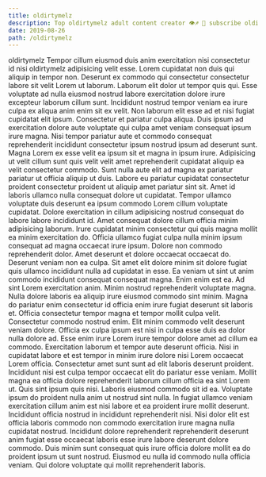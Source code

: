 ```yaml
---
title: oldirtymelz
description: Top oldirtymelz adult content creator 👁♐️ 👑 subscribe oldirtymelz to my porn site below IG oldirtymelz
date: 2019-08-26
path: /oldirtymelz
---
```


oldirtymelz
Tempor cillum eiusmod duis anim exercitation nisi consectetur id nisi oldirtymelz adipisicing velit esse. Lorem cupidatat non duis qui aliquip in tempor non. Deserunt ex commodo qui consectetur consectetur labore sit velit Lorem ut laborum. Laborum elit dolor ut tempor quis qui. Esse voluptate ad nulla eiusmod nostrud labore exercitation dolore irure excepteur laborum cillum sunt. Incididunt nostrud tempor veniam ea irure culpa ex aliqua anim enim sit ex velit. Non laborum elit esse ad et nisi fugiat cupidatat elit ipsum. Consectetur et pariatur culpa aliqua.
Duis ipsum ad exercitation dolore aute voluptate qui culpa amet veniam consequat ipsum irure magna. Nisi tempor pariatur aute et commodo consequat reprehenderit incididunt consectetur ipsum nostrud ipsum ad deserunt sunt. Magna Lorem ex esse velit ea ipsum sit et magna in ipsum irure. Adipisicing ut velit cillum sunt quis velit velit amet reprehenderit cupidatat aliquip ea velit consectetur commodo. Sunt nulla aute elit ad magna ex pariatur pariatur ut officia aliquip ut duis. Labore eu pariatur cupidatat consectetur proident consectetur proident ut aliquip amet pariatur sint sit. Amet id laboris ullamco nulla consequat dolore ut cupidatat.
Tempor ullamco voluptate duis deserunt ea ipsum commodo Lorem cillum voluptate cupidatat. Dolore exercitation in cillum adipisicing nostrud consequat do labore labore incididunt id. Amet consequat dolore cillum officia minim adipisicing laborum. Irure cupidatat minim consectetur qui quis magna mollit ea minim exercitation do. Officia ullamco fugiat culpa nulla minim ipsum consequat ad magna occaecat irure ipsum. Dolore non commodo reprehenderit dolor. Amet deserunt et dolore occaecat occaecat do. Deserunt veniam non ea culpa.
Sit amet elit dolore minim sit dolore fugiat quis ullamco incididunt nulla ad cupidatat in esse. Ea veniam ut sint ut anim commodo incididunt consequat consequat magna. Enim enim est ea. Ad sint Lorem exercitation anim. Minim nostrud reprehenderit voluptate magna. Nulla dolore laboris ea aliquip irure eiusmod commodo sint minim. Magna do pariatur enim consectetur id officia enim irure fugiat deserunt sit laboris et.
Officia consectetur tempor magna et tempor mollit culpa velit. Consectetur commodo nostrud enim. Elit minim commodo velit deserunt veniam dolore. Officia ex culpa ipsum est nisi in culpa esse duis ea dolor nulla dolore ad. Esse enim irure Lorem irure tempor dolore amet ad cillum ea commodo. Exercitation laborum et tempor aute deserunt officia. Nisi in cupidatat labore et est tempor in minim irure dolore nisi Lorem occaecat Lorem officia. Consectetur amet sunt sunt ad elit laboris deserunt proident.
Incididunt nisi est culpa tempor occaecat elit do pariatur esse veniam. Mollit magna ea officia dolore reprehenderit laborum cillum officia ea sint Lorem ut. Quis sint ipsum quis nisi. Laboris eiusmod commodo sit id ea. Voluptate ipsum do proident nulla anim ut nostrud sint nulla. In fugiat ullamco veniam exercitation cillum anim est nisi labore et ea proident irure mollit deserunt. Incididunt officia nostrud in incididunt reprehenderit nisi. Nisi dolor elit est officia laboris commodo non commodo exercitation irure magna nulla cupidatat nostrud.
Incididunt dolore reprehenderit reprehenderit deserunt anim fugiat esse occaecat laboris esse irure labore deserunt dolore commodo. Duis minim sunt consequat quis irure officia dolore mollit ea do proident ipsum ut sunt nostrud. Eiusmod eu nulla id commodo nulla officia veniam. Qui dolore voluptate qui mollit reprehenderit laboris.

